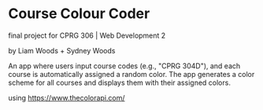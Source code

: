 # Course Colour Coder

final project for CPRG 306 | Web Development 2

by Liam Woods + Sydney Woods

An app where users input course codes (e.g., "CPRG 304D"), and each course is automatically assigned a random color. The app generates a color scheme for all courses and displays them with their assigned colors.

using https://www.thecolorapi.com/ 
